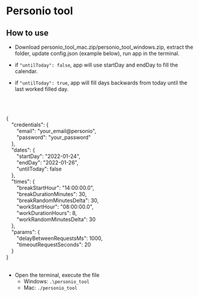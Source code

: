 # Personio tool

## How to use

- Download personio_tool_mac.zip/personio_tool_windows.zip, extract the folder, update config.json (example below), run app in the terminal.<br>

- if ``"untilToday": false``, app will use startDay and endDay to fill the calendar.<br>

- if ``"untilToday": true``, app will fill days backwards from today until the last worked filled day.
<br>
<br>

{<br>
&emsp;"credentials": {<br>
&emsp;&emsp;"email": "your_email@personio",<br>
&emsp;&emsp;"password": "your_password"<br>
&emsp;},<br>
&emsp;"dates": {<br>
&emsp;&emsp;"startDay": "2022-01-24",<br>
&emsp;&emsp;"endDay": "2022-01-26",<br>
&emsp;&emsp;"untilToday": false<br>
&emsp;},<br>
&emsp;"times": {<br>
&emsp;&emsp;"breakStartHour": "14:00:00.0",<br>
&emsp;&emsp;"breakDurationMinutes": 30,<br>
&emsp;&emsp;"breakRandomMinutesDelta": 30,<br>
&emsp;&emsp;"workStartHour": "08:00:00.0",<br>
&emsp;&emsp;"workDurationHours": 8,<br>
&emsp;&emsp;"workRandomMinutesDelta": 30<br>
&emsp;},<br>
&emsp;"params": {<br>
&emsp;&emsp;"delayBetweenRequestsMs": 1000,<br>
&emsp;&emsp;"timeoutRequestSeconds": 20<br>
&emsp;}<br>
}
<br>
<br>
- Open the terminal, execute the file
    - Windows: ``.\personio_tool``
    - Mac: ``./personio_tool``
